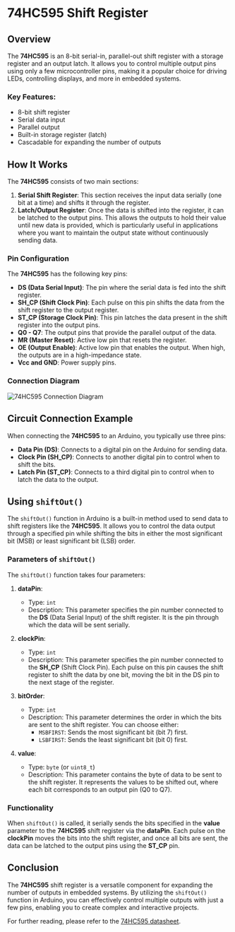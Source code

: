 # 74HC595 Shift Register

## Overview

The **74HC595** is an 8-bit serial-in, parallel-out shift register with a storage register and an output latch. It allows you to control multiple output pins using only a few microcontroller pins, making it a popular choice for driving LEDs, controlling displays, and more in embedded systems.

### Key Features:
- 8-bit shift register
- Serial data input
- Parallel output
- Built-in storage register (latch)
- Cascadable for expanding the number of outputs

## How It Works

The **74HC595** consists of two main sections:
1. **Serial Shift Register**: This section receives the input data serially (one bit at a time) and shifts it through the register.
2. **Latch/Output Register**: Once the data is shifted into the register, it can be latched to the output pins. This allows the outputs to hold their value until new data is provided, which is particularly useful in applications where you want to maintain the output state without continuously sending data.

### Pin Configuration

The **74HC595** has the following key pins:
- **DS (Data Serial Input)**: The pin where the serial data is fed into the shift register.
- **SH_CP (Shift Clock Pin)**: Each pulse on this pin shifts the data from the shift register to the output register.
- **ST_CP (Storage Clock Pin)**: This pin latches the data present in the shift register into the output pins.
- **Q0 - Q7**: The output pins that provide the parallel output of the data.
- **MR (Master Reset)**: Active low pin that resets the register.
- **OE (Output Enable)**: Active low pin that enables the output. When high, the outputs are in a high-impedance state.
- **Vcc and GND**: Power supply pins.

### Connection Diagram

![74HC595 Connection Diagram](https://example.com/74HC595-connection.png) <!-- Replace this link with an actual image link if available -->

## Circuit Connection Example

When connecting the **74HC595** to an Arduino, you typically use three pins:
- **Data Pin (DS)**: Connects to a digital pin on the Arduino for sending data.
- **Clock Pin (SH_CP)**: Connects to another digital pin to control when to shift the bits.
- **Latch Pin (ST_CP)**: Connects to a third digital pin to control when to latch the data to the output.


## Using `shiftOut()`

The `shiftOut()` function in Arduino is a built-in method used to send data to shift registers like the **74HC595**. It allows you to control the data output through a specified pin while shifting the bits in either the most significant bit (MSB) or least significant bit (LSB) order.

### Parameters of `shiftOut()`

The `shiftOut()` function takes four parameters:

1. **dataPin**: 
   - Type: `int`
   - Description: This parameter specifies the pin number connected to the **DS** (Data Serial Input) of the shift register. It is the pin through which the data will be sent serially.

2. **clockPin**: 
   - Type: `int`
   - Description: This parameter specifies the pin number connected to the **SH_CP** (Shift Clock Pin). Each pulse on this pin causes the shift register to shift the data by one bit, moving the bit in the DS pin to the next stage of the register.

3. **bitOrder**: 
   - Type: `int`
   - Description: This parameter determines the order in which the bits are sent to the shift register. You can choose either:
     - `MSBFIRST`: Sends the most significant bit (bit 7) first.
     - `LSBFIRST`: Sends the least significant bit (bit 0) first.

4. **value**: 
   - Type: `byte` (or `uint8_t`)
   - Description: This parameter contains the byte of data to be sent to the shift register. It represents the values to be shifted out, where each bit corresponds to an output pin (Q0 to Q7).

### Functionality

When `shiftOut()` is called, it serially sends the bits specified in the **value** parameter to the **74HC595** shift register via the **dataPin**. Each pulse on the **clockPin** moves the bits into the shift register, and once all bits are sent, the data can be latched to the output pins using the **ST_CP** pin.

## Conclusion

The **74HC595** shift register is a versatile component for expanding the number of outputs in embedded systems. By utilizing the `shiftOut()` function in Arduino, you can effectively control multiple outputs with just a few pins, enabling you to create complex and interactive projects.

For further reading, please refer to the [74HC595 datasheet](https://www.ti.com/lit/ds/symlink/74hc595.pdf).

